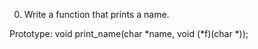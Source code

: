 0. Write a function that prints a name.

Prototype: void print_name(char *name, void (*f)(char *));
